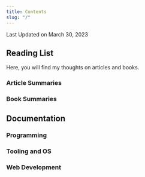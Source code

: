```yaml
---
title: Contents
slug: "/"
---
```


Last Updated on March 30, 2023

## Reading List

Here, you will find my thoughts on articles and books.

### Article Summaries
<!-- 
<div class="contentTableContainer">

|     | Topic                                                                    | Date Last Updated |
| --- | ------------------------------------------------------------------------ | ----------------- |
| 1   | [Name of Topic ](scaling-memcached)                                      | March 30, 2023   |

</div> -->

### Book Summaries

<!-- <div class="contentTableContainer">

|     | Title                                                                   | Date Last Updated |
| --- | ----------------------------------------------------------------------- | ----------------- |
| 1   | [Ikigai: The Japanese Secret to a Long and Happy Life](ikigai)          | March 30, 2023     |

</div>  -->

## Documentation

<!-- Here, you will find a collection of concise notes on full-stack software engineering and cloud operations. These notes are filed under their respective topic, with related topics are categorised under the same chapter. -->
<!-- 
### Cloud and Networking

<div class="contentTableContainer">

|     | Topic                          | Date Last Updated |
| --- | ------------------------------ | ----------------- |
| 1   | [Docker](docker-cheatsheet)    | December 24, 2020 |
| 2   | [GCP GKE](gcp-gke-cheatsheet)  | December 24, 2020 |
| 3   | [Mininet](mininet-setup)       | December 27, 2020 |
| 4   | [Network Model](network-model) | November 30, 2020 |

</div> -->

### Programming
<!-- 
<div class="contentTableContainer">

|     | Topic                        | Date Last Updated |
| --- | ---------------------------- | ----------------- |
| 1   | [C](c-cheatsheet)            | March 30, 2023 |
| 2   | [Javascript](js-cheatsheet)  | March 30, 2023  |
 
</div>  -->

### Tooling and OS

<!-- <div class="contentTableContainer">

|     | Topic                          | Date Last Updated |
| --- | ------------------------------ | ----------------- |
| 1   | [Git](git-cheatsheet)          | March 30, 2023 |
| 2   | [Ubuntu](os-ubuntu-cheatsheet) | March 30, 2023 |

</div>  -->

### Web Development

<!-- <div class="contentTableContainer">

|     | Topic                        | Date Last Updated |
| --- | ---------------------------- | ----------------- |
| 1   | [MongoDB](mongodb-setup)     | March 30, 2023 |
| 2   | [NodeJS](nodejs-auto-reload) | March 30, 2023 |
| 3   | [Django](django-setup) | March 30, 2023 | 
</div>
 -->